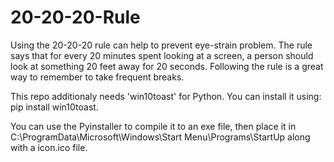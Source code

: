 # 20-20-20-Rule
Using the 20-20-20 rule can help to prevent eye-strain problem. The rule says that for every 20 minutes spent looking at a screen, a person should look at something 20 feet away for 20 seconds. Following the rule is a great way to remember to take frequent breaks.

This repo additionaly needs 'win10toast' for Python.
You can install it using: pip install win10toast.

You can use the Pyinstaller to compile it to an exe file, then place it in C:\ProgramData\Microsoft\Windows\Start Menu\Programs\StartUp along with a icon.ico file.


